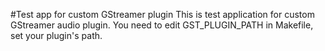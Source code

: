 #Test app for custom GStreamer plugin
This is test application for custom GStreamer audio plugin. You need to edit GST_PLUGIN_PATH in Makefile, set your plugin's path.